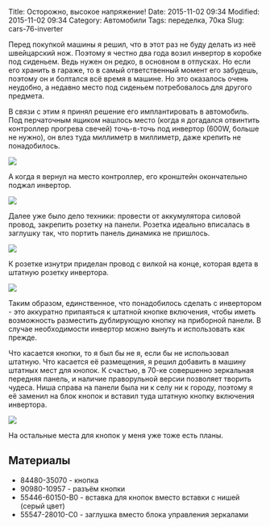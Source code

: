 Title: Осторожно, высокое напряжение!
Date: 2015-11-02 09:34
Modified: 2015-11-02 09:34
Category: Автомобили
Tags: переделка, 70ка
Slug: cars-76-inverter

Перед покупкой машины я решил, что в этот раз не буду делать из неё швейцарский нож. Поэтому я честно два года возил инвертор в коробке под сиденьем. Ведь нужен он редко, в основном в отпусках. Но если его хранить в гараже, то в самый ответственный момент его забудешь, поэтому он и болтался всё время в машине. Но это оказалось очень неудобно, а недавно место под сиденьем потребовалось для другого предмета.

В связи с этим я принял решение его имплантировать в автомобиль. Под перчаточным ящиком нашлось место (когда я догадался отвинтить контроллер прогрева свечей) точь-в-точь под инвертор (600W, больше не нужно), он влез туда миллиметр в миллиметр, даже крепить не понадобилось.

![]({attach}inverter/IMG_20151017_130613.jpg)

А когда я вернул на место контроллер, его кронштейн окончательно поджал инвертор.

![]({attach}inverter/IMG_20151024_145359.jpg)

Далее уже было дело техники: провести от аккумулятора силовой провод, закрепить розетку на панели. Розетка идеально вписалась в заглушку так, что портить панель динамика не пришлось.

![]({attach}inverter/IMG_20151102_084133.jpg)

К розетке изнутри приделан провод с вилкой на конце, которая вдета в штатную розетку инвертора.

![]({attach}inverter/IMG_20151102_084112.jpg)

Таким образом, единственное, что понадобилось сделать с инвертором - это аккуратно припаяться к штатной кнопке включения, чтобы иметь возможность разместить дублирующую кнопку на приборной панели. В случае необходимости инвертор можно вынуть и использовать как прежде.

Что касается кнопки, то я был бы не я, если бы не использовал штатную. Что касается её размещения, я решил добавить в машину штатных мест для кнопок. К счастью, в 70-ке совершенно зеркальная передняя панель, и наличие праворульной версии позволяет творить чудеса. Ниша справа на панели была ни к селу ни к городу, поэтому я её заменил на блок кнопок и вставил туда штатную кнопку включения инвертора.

![]({attach}inverter/IMG_20151102_084155.jpg)

На остальные места для кнопок у меня уже тоже есть планы.

## Материалы ##

- 84480-35070 - кнопка
- 90980-10957 - разъём кнопки
- 55446-60150-B0 - вставка для кнопок вместо вставки с нишей (серый цвет)
- 55547-28010-C0 - заглушка вместо блока управления зеркалами

